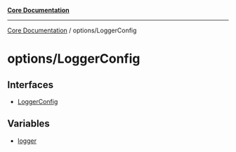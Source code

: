 [**Core Documentation**](../../README.md)

***

[Core Documentation](../../README.md) / options/LoggerConfig

# options/LoggerConfig

## Interfaces

- [LoggerConfig](interfaces/LoggerConfig.md)

## Variables

- [logger](variables/logger.md)
